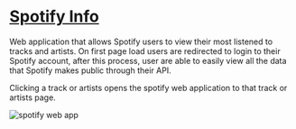 # [Spotify Info](micjdo.com/spotify/)

Web application that allows Spotify users to view their most listened to tracks and artists. On first page load users are redirected to login to their Spotify account, after this process, user are able to easily view all the data that Spotify makes public through their API.

Clicking a track or artists opens the spotify web application to that track or artists page.

![spotify web app](https://user-images.githubusercontent.com/25110762/61998895-90061480-b084-11e9-9e8a-ec254362a943.PNG)
